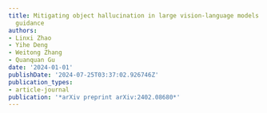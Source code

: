 ```yaml
---
title: Mitigating object hallucination in large vision-language models via classifier-free
  guidance
authors:
- Linxi Zhao
- Yihe Deng
- Weitong Zhang
- Quanquan Gu
date: '2024-01-01'
publishDate: '2024-07-25T03:37:02.926746Z'
publication_types:
- article-journal
publication: '*arXiv preprint arXiv:2402.08680*'
---
```

